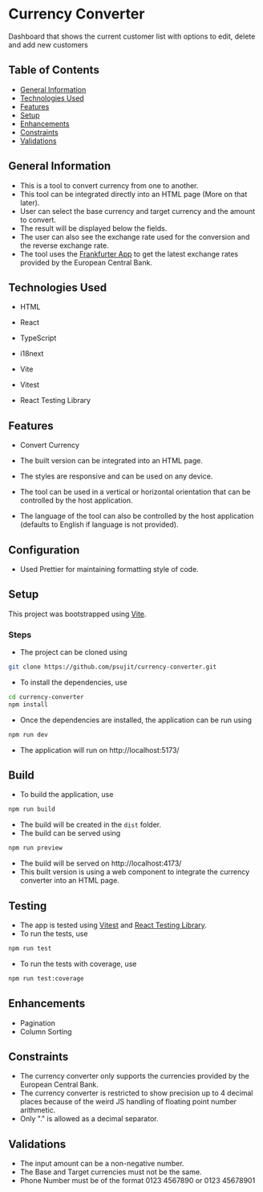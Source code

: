 # Currency Converter
Dashboard that shows the current customer list with options to edit, delete and add new customers

## Table of Contents
- [General Information](#general-information)
- [Technologies Used](#technologies-used)
- [Features](#features)
- [Setup](#setup)
- [Enhancements](#enhancements)
- [Constraints](#constraints)
- [Validations](#validations)

## General Information
- This is a tool to convert currency from one to another.
- This tool can be integrated directly into an HTML page (More on that later).
- User can select the base currency and target currency and the amount to convert.
- The result will be displayed below the fields.
- The user can also see the exchange rate used for the conversion and the reverse exchange rate.
- The tool uses the [Frankfurter App](https://www.frankfurter.app/) to get the latest exchange rates provided by the European Central Bank.

## Technologies Used

- HTML

- React

- TypeScript

- i18next

- Vite

- Vitest

- React Testing Library


## Features

- Convert Currency

- The built version can be integrated into an HTML page.

- The styles are responsive and can be used on any device.

- The tool can be used in a vertical or horizontal orientation that can be controlled by the host application.

- The language of the tool can also be controlled by the host application (defaults to English if language is not provided).

## Configuration
- Used Prettier for maintaining formatting style of code.


## Setup
This project was bootstrapped using [Vite](https://vitejs.dev/).

### Steps
- The project can be cloned using
```sh
git clone https://github.com/psujit/currency-converter.git
```

- To install the dependencies, use
```sh
cd currency-converter
npm install
```

- Once the dependencies are installed, the application can be run using
```sh
npm run dev
```
- The application will run on http://localhost:5173/

## Build
- To build the application, use
```sh
npm run build
```
- The build will be created in the `dist` folder.
- The build can be served using
```sh
npm run preview
```
- The build will be served on http://localhost:4173/
- This built version is using a web component to integrate the currency converter into an HTML page.


## Testing
- The app is tested using [Vitest](https://vitest.dev/) and [React Testing Library](https://testing-library.com/docs/react-testing-library/intro/).
- To run the tests, use
```sh
npm run test
```
- To run the tests with coverage, use
```sh
npm run test:coverage 
```

## Enhancements

- Pagination
- Column Sorting


## Constraints

- The currency converter only supports the currencies provided by the European Central Bank.
- The currency converter is restricted to show precision up to 4 decimal places because of the weird JS handling of floating point number arithmetic.
- Only "." is allowed as a decimal separator.

## Validations

- The input amount can be a non-negative number.
- The Base and Target currencies must not be the same.
- Phone Number must be of the format 0123 4567890 or 0123 45678901